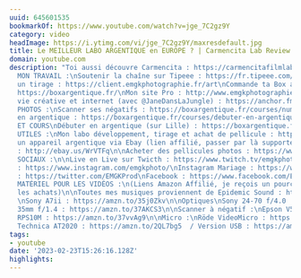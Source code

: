 ```yaml
---
uuid: 645601535
bookmarkOf: https://www.youtube.com/watch?v=jge_7C2gz9Y
category: video
headImage: https://i.ytimg.com/vi/jge_7C2gz9Y/maxresdefault.jpg
title: Le MEILLEUR LABO ARGENTIQUE en EUROPE ? | Carmencita Lab Review
domain: youtube.com
description: "Toi aussi découvre Carmencita : https://carmencitafilmlab.com/\n-----------------------------------------------------------------------------\nSOUTENIR
  MON TRAVAIL :\nSoutenir la chaîne sur Tipeee : https://fr.tipeee.com/emgkphotographie/\nAcheter
  un tirage : https://client.emgkphotographie.fr/art\nCommande ta Box argentique :
  https://boxargentique.fr/\nMon site Pro : http://www.emgkphotographie.fr\nPodcast
  vie créative et internet (avec @JaneDansLaJungle) : https://anchor.fm/maissinonvousfaitesquoi\n\nFORMATIONS
  PHOTOS :\nScanner ses négatifs : https://boxargentique.fr/courses/numeriser-ses-negatifs-comme-un-pro/\nDébuter
  en argentique : https://boxargentique.fr/courses/debuter-en-argentique/\n\nATELIERS
  ET COURS\nDébuter en argentique (sur Lille) : https://boxargentique.fr/apprendre-la-photo-argentique/\n-----------------------------------------------------------------------------\nLIENS
  UTILES :\nMon labo développement, tirage et achat de pellicule : https://www.atelier-photolix.fr/\nAcheter
  un appareil argentique via Ebay (lien affilié, passer par là supporte la chaine)
  : http://ebay.us/WrVTFq\n\nAcheter des pellicules photos : https://www.digit-photo.com/Pellicules-Labo-Argentique-cCA0011/?dpa_id=41\n----------------------------------------------------------------------------\nRÉSEAUX
  SOCIAUX :\n\nLive en Live sur Twicth : https://www.twitch.tv/emgkphoto/\nInstagram
  : https://www.instagram.com/emgkphoto/\nInstagram Mariage : https://www.instagram.com/emgkanalogwedding/\nTwitter
  : https://twitter.com/EMGKProd\nFacebook : https://www.facebook.com/EMGKPhotographie\n\n----------------------------------------------------------------\nMON
  MATÉRIEL POUR LES VIDÉOS :\n(Liens Amazon Affilié, je reçois un pourcentage sur
  les achats)\n\nToutes mes musiques proviennent de Epidemic Sound : https://www.epidemicsound.com/referral/h2qusw/\n\nBoitier
  \nSony A7ii : https://amzn.to/35j0Zkv\n\nOptiques\nSony 24-70 f/4.0 : https://amzn.to/37uqYHd\nSigma
  35mm f/1.4 : https://amzn.to/37AKCS3\n\nScanner à négatif :\nEpson V550 : https://amzn.to/2QjaKuQ\nReflecta
  RPS10M : https://amzn.to/37vvAg9\n\nMicro :\nRöde VideoMicro : https://amzn.to/35kZiTI\nAudio
  Technica AT2020 : https://amzn.to/2QL7bg5  / Version USB : https://amzn.to/37zkqqC"
tags:
- youtube
date: '2023-02-23T15:26:16.128Z'
highlights: 
---
```



